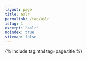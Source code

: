 ```yaml
---
layout: page
title: aslr
permalink: /tag/aslr
istag: 1
excerpt: "aslr"
noindex: true
sitemap: false
---
```


{% include tag.html tag=page.title %}
